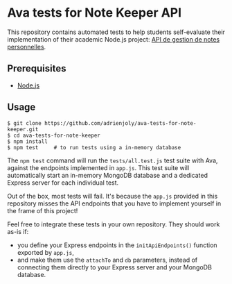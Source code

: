 # Ava tests for Note Keeper API

This repository contains automated tests to help students self-evaluate their implementation of their academic Node.js project: [API de gestion de notes personnelles](https://adrienjoly.com/cours-nodejs/05-proj/).

## Prerequisites

- [Node.js](https://nodejs.org)

## Usage

```
$ git clone https://github.com/adrienjoly/ava-tests-for-note-keeper.git
$ cd ava-tests-for-note-keeper
$ npm install
$ npm test     # to run tests using a in-memory database
```

The `npm test` command will run the `tests/all.test.js` test suite with Ava, against the endpoints implemented in `app.js`. This test suite will automatically start an in-memory MongoDB database and a dedicated Express server for each individual test.

Out of the box, most tests will fail. It's because the `app.js` provided in this repository misses the API endpoints that you have to implement yourself in the frame of this project!

Feel free to integrate these tests in your own repository. They should work as-is if:

- you define your Express endpoints in the `initApiEndpoints()` function exported by `app.js`,
- and make them use the `attachTo` and `db` parameters, instead of connecting them directly to your Express server and your MongoDB database.
